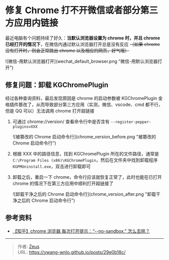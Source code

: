 # 修复 Chrome 打不开微信或者部分第三方应用内链接


最近电脑有个问题持续了好久：**当默认浏览器设置为 chrome 时，并且 chrome 已经打开的情况下**，在微信内通过默认浏览器打开总是没有反应
~~（如果 chrome 没有打开时，则会正常跳出 chrome 以及相应的网页，好气哦）~~

![微信-用默认浏览器打开](wechat_default_browser.png &#34;微信-用默认浏览器打开&#34;)

## 修复问题：卸载 KGChromePlugin

经过各种查询资料，最后发现原因是 chrome 的启动参数被 KGChromePlugin 金格插件篡改了，从而导致部分第三方应用（实测，微信、vscode、cmd 都不行，但是 QQ 可以）无法调用 chrome 打开超链接

1. 可通过 chrome://version/ 查看命令行中是否含有 `--register-pepper-plugins=XXX`

    ![被篡改的 Chrome 启动命令行](chrome_version_before.png &#34;被篡改的 Chrome 启动命令行&#34;)

2. 根据 XXX 中的路径信息，找到 KGChromePlugin 所在的文件路径，通常是 `C:\Program Files (x86)\KGChromePlugin`，然后在文件夹中找到卸载程序 `KGPMUninstall.exe`，双击进行卸载即可

3. 卸载之后，重启一下 chrome，命令行应该就恢复正常了，此时也能在已打开 chrome 的情况下在第三方应用中顺利打开超链接了

    ![卸载干净之后的 Chrome 启动命令行](chrome_version_after.png &#34;卸载干净之后的 Chrome 启动命令行&#34;)

## 参考资料

- [【知乎】chrome 浏览器 每次打开提示：“--no-sandbox.” 怎么去除？](https://www.zhihu.com/question/367848804)


---

> 作者: [Zeus](https://github.com/ywang-wnlo)  
> URL: https://ywang-wnlo.github.io/posts/29e0b18c/  

